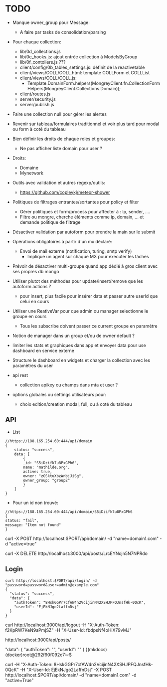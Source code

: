 TODO
====

- Manque owner_group pour Message:
    - A faire par tasks de consolidation/parsing

- Pour chaque collection:
    - lib/0d_collections.js
    - lib/0e_hooks.js: ajout entrée collection à ModelsByGroup
    - lib/0f_contollers.js ???
    - client/config/0b_tables_settings.js: définit de la reactivetable
    - client/views/COLL/COLL.html: template COLLForm et COLLList
    - client/views/COLL/COLL.js:
        - Template.DomainForm.helpers(MongreyClient.fn.CollectionFormHelpers(MongreyClient.Collections.Domain));
    - client/routes.js
    - server/security.js
    - server/publish.js

- Faire une collection null pour gérer les alertes

- Revenir sur tableau/formulaires traditionnel et voir plus tard pour modal ou form à coté du tableau

- Bien définir les droits de chaque roles et groupes:
    - Ne pas afficher liste domain pour user ?

- Droits:
    - Domaine
    - Mynetwork

- Outils avec validation et autres regexp/outils:
    -  https://github.com/copleykj/meteor-shower

- Politiques de filtrages entrantes/sortantes pour policy et filter
    -  Gérer politiques et form/process pour affecter à : Ip, sender, ....
    -  Filtre ou mongre, cherche éléments comme ip, domain, ... et demande politique de filtrage

- Désactiver validation par autoform pour prendre la main sur le submit

- Opérations obligatoires à partir d'un mx déclaré:
    - Envoi de mail externe (notification, turing, smtp verify)
        - Implique un agent sur chaque MX pour executer les tâches

- Prévoir de désactiver multi-groupe quand app dédié à gros client avec ses propres db mongo

- Utiliser plutot des méthodes pour update/insert/remove que les autoform actions ?
    - pour insert, plus facile pour insérer data et passer autre userId que celui en cours

- Utiliser une ReativeVar pour que admin ou manager selectionne le groupe en cours
    - Tous les subscribe doivent passer ce current groupe en paramètre

- Notion de manager dans un group et/ou de owner default ?

- limiter les stats et graphiques dans app et envoyer data pour use dashboard en service externe

- Structure le dashboard en widgets et charger la collection avec les paramètres du user

- api rest
    - collection apikey ou champs dans mta et user ?

- options globales ou settings utilisateurs pour:
    - choix edition/creation modal, full, ou à coté du tableau


## API

- List

```
//https://188.165.254.60:444/api/domain
{
    status: "success",
    data: [
        {
        _id: "S5iDzifk7u8PxGPh6",
        name: "mathilde.org",
        active: true,
        owner: "zGSktuXbzWnbjJiSg",
        owner_group: "group2"
        }
    ]
}
```

- Pour un id non trouvé:

```
//https://188.165.254.60:444/api/domain/S5iDzifk7u8PxGPh6
{
status: "fail",
message: "Item not found"
}
```

curl -X POST http://localhost:$PORT/api/domain/ -d "name=domain1.com" -d "active=true"

curl -X DELETE http://localhost:3000/api/posts/LrcEYNojn5N7NPRdo


## Login

```
curl http://localhost:$PORT/api/login/ -d "password=password&user=admin@example.com"
{
  "status": "success",
  "data": {
    "authToken": "8HskGGPr7cfAW4n2VcijinN42XSHJPFQJnsfHk-0QcK",
    "userId": "EjEkNJgo2LaffnDsj"
  }
}
```

curl http://localhost:3000/api/logout -H "X-Auth-Token: f2KpRW7KeN9aPmjSZ" -H "X-User-Id: fbdpsNf4oHiX79vMJ"

 http://localhost:3000/api/posts/

"data": {
    "authToken": "",
    "userId": ""
  }
}(mkdocs)(docker)root@292f90f092c7:~$

curl -H "X-Auth-Token: 8HskGGPr7cfAW4n2VcijinN42XSHJPFQJnsfHk-0QcK" -H "X-User-Id: EjEkNJgo2LaffnDsj" -X POST http://localhost:$PORT/api/domain/ -d "name=domain1.com" -d "active=True"
